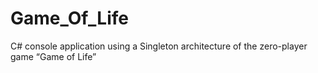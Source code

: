 # Game_Of_Life
C# console application using a Singleton architecture of the zero-player game “Game of Life”
